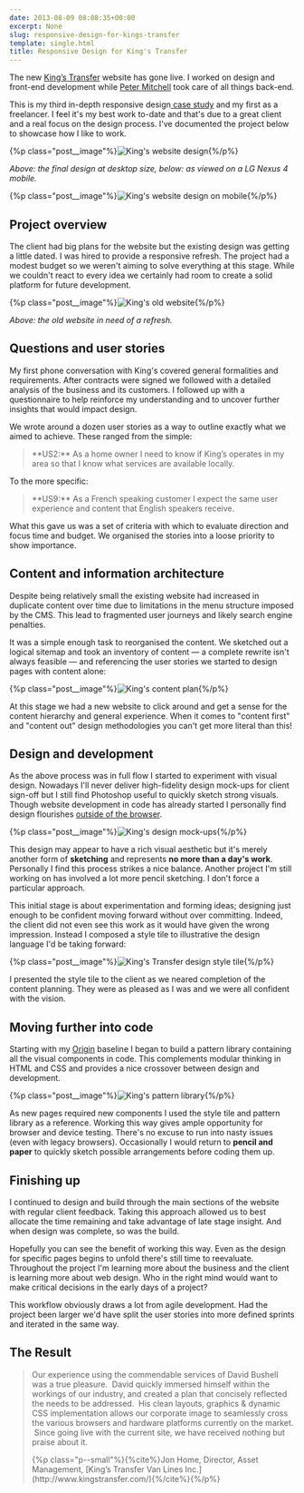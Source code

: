 ```yaml
---
date: 2013-08-09 08:08:35+00:00
excerpt: None
slug: responsive-design-for-kings-transfer
template: single.html
title: Responsive Design for King's Transfer
---
```


The new [King’s Transfer](http://www.kingstransfer.com/) website has gone live. I worked on design and front-end development while [Peter Mitchell](http://peterjmit.com/) took care of all things back-end.

This is my third in-depth responsive design[ case study](/showcase/) and my first as a freelancer. I feel it's my best work to-date and that's due to a great client and a real focus on the design process. I've documented the project below to showcase how I like to work.

{%p class="post__image"%}![King's website design](http://dbushell.com/wp-content/uploads/2013/07/kings-transfer.png){%/p%}

_Above: the final design at desktop size, below: as viewed on a LG Nexus 4 mobile._

{%p class="post__image"%}![King's website design on mobile](http://dbushell.com/wp-content/uploads/2013/07/kings-transfer-mobile.png){%/p%}




## Project overview


The client had big plans for the website but the existing design was getting a little dated. I was hired to provide a responsive refresh. The project had a modest budget so we weren't aiming to solve everything at this stage. While we couldn't react to every idea we certainly had room to create a solid platform for future development.

{%p class="post__image"%}![King's old website](http://dbushell.com/wp-content/uploads/2013/08/kings-old-website.png){%/p%}

_Above: the old website in need of a refresh._


## Questions and user stories


My first phone conversation with King's covered general formalities and requirements. After contracts were signed we followed with a detailed analysis of the business and its customers. I followed up with a questionnaire to help reinforce my understanding and to uncover further insights that would impact design.

We wrote around a dozen user stories as a way to outline exactly what we aimed to achieve. These ranged from the simple:


<blockquote><p>**US2:** As a home owner I need to know if King’s operates in my area so that I know what services are available locally.</p></blockquote>


To the more specific:


<blockquote><p>**US9:** As a French speaking customer I expect the same user experience and content that English speakers receive.</p></blockquote>


What this gave us was a set of criteria with which to evaluate direction and focus time and budget. We organised the stories into a loose priority to show importance.


## Content and information architecture


Despite being relatively small the existing website had increased in duplicate content over time due to limitations in the menu structure imposed by the CMS. This lead to fragmented user journeys and likely search engine penalties.

It was a simple enough task to reorganised the content. We sketched out a logical sitemap and took an inventory of content — a complete rewrite isn't always feasible — and referencing the user stories we started to design pages with content alone:

{%p class="post__image"%}![King's content plan](http://dbushell.com/wp-content/uploads/2013/07/kings-content.png){%/p%}

At this stage we had a new website to click around and get a sense for the content hierarchy and general experience. When it comes to "content first" and "content out" design methodologies you can't get more literal than this!


## Design and development


As the above process was in full flow I started to experiment with visual design. Nowadays I'll never deliver high-fidelity design mock-ups for client sign-off but I still find Photoshop useful to quickly sketch strong visuals. Though website development in code has already started I personally find design flourishes [outside of the browser](/2013/05/15/stifling-web-design/).

{%p class="post__image"%}![King's design mock-ups](http://dbushell.com/wp-content/uploads/2013/07/kings-design-mockups.png){%/p%}

This design may appear to have a rich visual aesthetic but it's merely another form of **sketching** and represents **no more than a day's work**. Personally I find this process strikes a nice balance. Another project I'm still working on has involved a lot more pencil sketching. I don't force a particular approach.

This initial stage is about experimentation and forming ideas; designing just enough to be confident moving forward without over committing. Indeed, the client did not even see this work as it would have given the wrong impression. Instead I composed a style tile to illustrative the design language I'd be taking forward:

{%p class="post__image"%}![King's Transfer design style tile](http://dbushell.com/wp-content/uploads/2013/07/style-tile.png){%/p%}

I presented the style tile to the client as we neared completion of the content planning. They were as pleased as I was and we were all confident with the vision.


## Moving further into code


Starting with my [Origin](/2013/04/30/origin/) baseline I began to build a pattern library containing all the visual components in code. This complements modular thinking in HTML and CSS and provides a nice crossover between design and development.

{%p class="post__image"%}![King's pattern library](http://dbushell.com/wp-content/uploads/2013/07/kings-pattern-library.png){%/p%}

As new pages required new components I used the style tile and pattern library as a reference. Working this way gives ample opportunity for browser and device testing. There's no excuse to run into nasty issues (even with legacy browsers). Occasionally I would return to **pencil and paper** to quickly sketch possible arrangements before coding them up.


## Finishing up


I continued to design and build through the main sections of the website with regular client feedback. Taking this approach allowed us to best allocate the time remaining and take advantage of late stage insight. And when design was complete, so was the build.

Hopefully you can see the benefit of working this way. Even as the design for specific pages begins to unfold there's still time to reevaluate. Throughout the project I'm learning more about the business and the client is learning more about web design. Who in the right mind would want to make critical decisions in the early days of a project?

This workflow obviously draws a lot from agile development. Had the project been larger we'd have split the user stories into more defined sprints and iterated in the same way.


## The Result




<blockquote>
<p>Our experience using the commendable services of David Bushell was a true pleasure.  David quickly immersed himself within the workings of our industry, and created a plan that concisely reflected the needs to be addressed.  His clean layouts, graphics & dynamic CSS implementation allows our corporate image to seamlessly cross the various browsers and hardware platforms currently on the market.  Since going live with the current site, we have received nothing but praise about it.</p>
{%p class="p--small"%}{%cite%}Jon Home, Director, Asset Management, [King’s Transfer Van Lines Inc.](http://www.kingstransfer.com/){%/cite%}{%/p%}
</blockquote>
